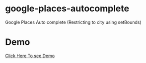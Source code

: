 # google-places-autocomplete
Google Places Auto complete (Restricting to city using setBounds)  


# Demo
[Click Here To see Demo](http://solancer.github.io/srinivas/google-auto-complete/restrict.html)


